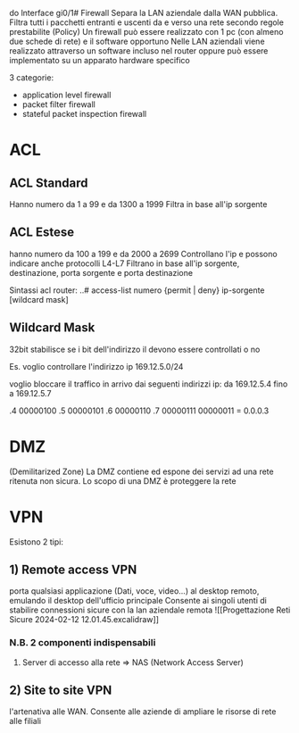 do lnterface gi0/1# Firewall
Separa la LAN aziendale dalla WAN pubblica.
Filtra tutti i pacchetti entranti e uscenti da e verso una rete secondo regole prestabilite (Policy)
Un firewall può essere realizzato con 1 pc (con almeno due schede di rete) e il software opportuno
Nelle LAN aziendali viene realizzato attraverso un software incluso nel router oppure può essere implementato su un apparato hardware specifico

3 categorie:
- application level firewall
- packet filter firewall
- stateful packet inspection firewall

# ACL
## ACL Standard
Hanno numero da 1 a 99 e da 1300 a 1999
Filtra in base all'ip sorgente
## ACL Estese
hanno numero da 100 a 199 e da 2000 a 2699
Controllano l'ip e possono indicare anche protocolli L4-L7
Filtrano in base all'ip sorgente, destinazione, porta sorgente e porta destinazione

Sintassi acl router: ..# access-list numero {permit | deny} ip-sorgente \[wildcard mask]

## Wildcard Mask
32bit stabilisce se i bit dell'indirizzo il devono essere controllati o no

Es. voglio controllare l'indirizzo ip 169.12.5.0/24

voglio bloccare il traffico in arrivo dai seguenti indirizzi ip: da 169.12.5.4 fino a 169.12.5.7

.4    00000100
.5    00000101
.6    00000110
.7    00000111
00000011 = 0.0.0.3

# DMZ
(Demilitarized Zone)
La DMZ contiene ed espone dei servizi ad una rete ritenuta non sicura.
Lo scopo di una DMZ è proteggere la rete

# VPN
Esistono 2 tipi:
## 1) Remote access VPN
porta qualsiasi applicazione (Dati, voce, video...) al desktop remoto, emulando il desktop dell'ufficio principale
Consente ai singoli utenti di stabilire connessioni sicure con la lan aziendale remota
![[Progettazione Reti Sicure 2024-02-12 12.01.45.excalidraw]]
### N.B. 2 componenti indispensabili
1) Server di accesso alla rete => NAS (Network Access Server)
## 2) Site to site VPN
l'artenativa alle WAN. Consente alle aziende di ampliare le risorse di rete alle filiali

